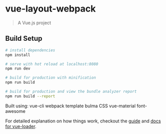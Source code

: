 # vue-layout-webpack

> A Vue.js project

## Build Setup

``` bash
# install dependencies
npm install

# serve with hot reload at localhost:8080
npm run dev

# build for production with minification
npm run build

# build for production and view the bundle analyzer report
npm run build --report
```

Built using:
vue-cli webpack template
bulma CSS
vue-material
font-awesome


For detailed explanation on how things work, checkout the [guide](http://vuejs-templates.github.io/webpack/) and [docs for vue-loader](http://vuejs.github.io/vue-loader).
